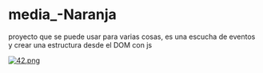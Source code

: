 # media_-Naranja

proyecto que se puede usar para varias cosas, es una escucha de eventos y crear una estructura desde el DOM  con js

[![42.png](https://i.postimg.cc/85NPJNts/42.png)](https://postimg.cc/rdZL7X6L)
